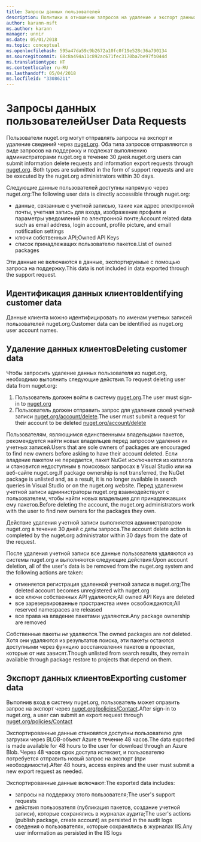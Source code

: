 ```yaml
---
title: Запросы данных пользователей
description: Политики в отношении запросов на удаление и экспорт данных пользователей
author: karann-msft
ms.author: karann
manager: unnir
ms.date: 05/01/2018
ms.topic: conceptual
ms.openlocfilehash: 595a47da59c9b2672a10fc0f19e528c36a790134
ms.sourcegitcommit: 68c8a494a11c892ac671fec3170ba7be97fb044d
ms.translationtype: HT
ms.contentlocale: ru-RU
ms.lasthandoff: 05/04/2018
ms.locfileid: "33086211"
---
```

# <a name="user-data-requests"></a><span data-ttu-id="b43a3-103">Запросы данных пользователей</span><span class="sxs-lookup"><span data-stu-id="b43a3-103">User Data Requests</span></span>

<span data-ttu-id="b43a3-104">Пользователи nuget.org могут отправлять запросы на экспорт и удаление сведений через [nuget.org](https://www.nuget.org). Оба типа запросов отправляются в виде запросов на поддержку и подлежат выполнению администраторами nuget.org в течение 30 дней.</span><span class="sxs-lookup"><span data-stu-id="b43a3-104">nuget.org users can submit information delete requests and information export requests through [nuget.org](https://www.nuget.org). Both types are submitted in the form of support requests and are be executed by the nuget.org administrators within 30 days.</span></span>

<span data-ttu-id="b43a3-105">Следующие данные пользователей доступны напрямую через nuget.org:</span><span class="sxs-lookup"><span data-stu-id="b43a3-105">The following user data is directly accessible through nuget.org:</span></span>

* <span data-ttu-id="b43a3-106">данные, связанные с учетной записью, такие как адрес электронной почты, учетная запись для входа, изображение профиля и параметры уведомлений по электронной почте;</span><span class="sxs-lookup"><span data-stu-id="b43a3-106">Account related data such as email address, login account, profile picture, and email notification settings</span></span>
* <span data-ttu-id="b43a3-107">ключи собственных API;</span><span class="sxs-lookup"><span data-stu-id="b43a3-107">Owned API Keys</span></span>
* <span data-ttu-id="b43a3-108">список принадлежащих пользователю пакетов.</span><span class="sxs-lookup"><span data-stu-id="b43a3-108">List of owned packages</span></span>

<span data-ttu-id="b43a3-109">Эти данные не включаются в данные, экспортируемые с помощью запроса на поддержку.</span><span class="sxs-lookup"><span data-stu-id="b43a3-109">This data is not included in data exported through the support request.</span></span>

## <a name="identifying-customer-data"></a><span data-ttu-id="b43a3-110">Идентификация данных клиентов</span><span class="sxs-lookup"><span data-stu-id="b43a3-110">Identifying customer data</span></span>

<span data-ttu-id="b43a3-111">Данные клиента можно идентифицировать по именам учетных записей пользователей nuget.org.</span><span class="sxs-lookup"><span data-stu-id="b43a3-111">Customer data can be identified as nuget.org user account names.</span></span>

## <a name="deleting-customer-data"></a><span data-ttu-id="b43a3-112">Удаление данных клиентов</span><span class="sxs-lookup"><span data-stu-id="b43a3-112">Deleting customer data</span></span>

<span data-ttu-id="b43a3-113">Чтобы запросить удаление данных пользователя из nuget.org, необходимо выполнить следующие действия.</span><span class="sxs-lookup"><span data-stu-id="b43a3-113">To request deleting user data from nuget.org:</span></span>

1. <span data-ttu-id="b43a3-114">Пользователь должен войти в систему [nuget.org](https://www.nuget.org).</span><span class="sxs-lookup"><span data-stu-id="b43a3-114">The user must sign-in to [nuget.org](https://www.nuget.org)</span></span>
1. <span data-ttu-id="b43a3-115">Пользователь должен отправить запрос для удаления своей учетной записи [nuget.org/account/delete](https://www.nuget.org/account/delete).</span><span class="sxs-lookup"><span data-stu-id="b43a3-115">The user must submit a request for their account to be deleted [nuget.org/account/delete](https://www.nuget.org/account/delete)</span></span>

<span data-ttu-id="b43a3-116">Пользователям, являющимся единственными владельцами пакетов, рекомендуется найти новых владельцев перед запросом удаления их учетных записей.</span><span class="sxs-lookup"><span data-stu-id="b43a3-116">Users that are sole owners of packages are encouraged to find new owners before asking to have their account deleted.</span></span> <span data-ttu-id="b43a3-117">Если владение пакетом не передается, пакет NuGet исключается из каталога и становится недоступным в поисковых запросах в Visual Studio или на веб-сайте nuget.org.</span><span class="sxs-lookup"><span data-stu-id="b43a3-117">If package ownership is not transferred, the NuGet package is unlisted and, as a result, it is no longer available in search queries in Visual Studio or on the nuget.org website.</span></span> <span data-ttu-id="b43a3-118">Перед удалением учетной записи администраторы nuget.org взаимодействуют с пользователем, чтобы найти новых владельцев для принадлежавших ему пакетов.</span><span class="sxs-lookup"><span data-stu-id="b43a3-118">Before deleting the account, the nuget.org administrators work with the user to find new owners for the packages they own.</span></span>

<span data-ttu-id="b43a3-119">Действие удаления учетной записи выполняется администратором nuget.org в течение 30 дней с даты запроса.</span><span class="sxs-lookup"><span data-stu-id="b43a3-119">The account delete action is completed by the nuget.org administrator within 30 days from the date of the request.</span></span>

<span data-ttu-id="b43a3-120">После удаления учетной записи все данные пользователя удаляются из системы nuget.org и выполняются следующие действия:</span><span class="sxs-lookup"><span data-stu-id="b43a3-120">Upon account deletion, all of the user's data is be removed from the nuget.org system and the following actions are taken:</span></span>

* <span data-ttu-id="b43a3-121">отменяется регистрация удаленной учетной записи в nuget.org;</span><span class="sxs-lookup"><span data-stu-id="b43a3-121">The deleted account becomes unregistered with nuget.org</span></span>
* <span data-ttu-id="b43a3-122">все ключи собственных API удаляются;</span><span class="sxs-lookup"><span data-stu-id="b43a3-122">All owned API Keys are deleted</span></span>
* <span data-ttu-id="b43a3-123">все зарезервированные пространства имен освобождаются;</span><span class="sxs-lookup"><span data-stu-id="b43a3-123">All reserved namespaces are released</span></span>
* <span data-ttu-id="b43a3-124">все права на владение пакетами удаляются.</span><span class="sxs-lookup"><span data-stu-id="b43a3-124">Any package ownership are removed</span></span>

<span data-ttu-id="b43a3-125">Собственные пакеты *не* удаляются.</span><span class="sxs-lookup"><span data-stu-id="b43a3-125">The owned packages are *not* deleted.</span></span> <span data-ttu-id="b43a3-126">Хотя они удаляются из результатов поиска, эти пакеты остаются доступными через функцию восстановления пакетов в проектах, которые от них зависят.</span><span class="sxs-lookup"><span data-stu-id="b43a3-126">Though unlisted from search results, they remain available through package restore to projects that depend on them.</span></span>

## <a name="exporting-customer-data"></a><span data-ttu-id="b43a3-127">Экспорт данных клиентов</span><span class="sxs-lookup"><span data-stu-id="b43a3-127">Exporting customer data</span></span>

<span data-ttu-id="b43a3-128">Выполнив вход в систему nuget.org, пользователь может оправить запрос на экспорт через [nuget.org/policies/Contact](https://www.nuget.org/policies/Contact).</span><span class="sxs-lookup"><span data-stu-id="b43a3-128">After sign-in to nuget.org, a user can submit an export request through [nuget.org/policies/Contact](https://www.nuget.org/policies/Contact)</span></span>

<span data-ttu-id="b43a3-129">Экспортированные данные становятся доступны пользователю для загрузки через BLOB-объект Azure в течение 48 часов.</span><span class="sxs-lookup"><span data-stu-id="b43a3-129">The data exported is made available for 48 hours to the user for download through an Azure Blob.</span></span> <span data-ttu-id="b43a3-130">Через 48 часов срок доступа истекает, и пользователю потребуется отправить новый запрос на экспорт (при необходимости).</span><span class="sxs-lookup"><span data-stu-id="b43a3-130">After 48 hours, access expires and the user must submit a new export request as needed.</span></span>

<span data-ttu-id="b43a3-131">Экспортированные данные включают:</span><span class="sxs-lookup"><span data-stu-id="b43a3-131">The exported data includes:</span></span>

* <span data-ttu-id="b43a3-132">запросы на поддержку этого пользователя;</span><span class="sxs-lookup"><span data-stu-id="b43a3-132">The user's support requests</span></span>
* <span data-ttu-id="b43a3-133">действия пользователя (публикация пакетов, создание учетной записи), которые сохранялись в журналах аудита;</span><span class="sxs-lookup"><span data-stu-id="b43a3-133">The user's actions (publish package, create account) as persisted in the audit logs</span></span>
* <span data-ttu-id="b43a3-134">сведения о пользователях, которые сохранялись в журналах IIS.</span><span class="sxs-lookup"><span data-stu-id="b43a3-134">Any user information as persisted in the IIS logs</span></span>
